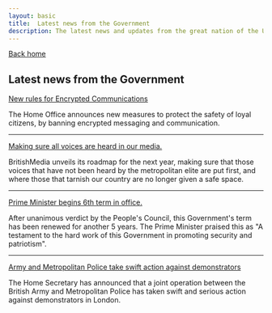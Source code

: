 ```yaml
---
layout: basic
title:  Latest news from the Government
description: The latest news and updates from the great nation of the United Kingdom.
---
```


<a href="/" class="govuk-back-link">Back home</a>
<main class="govuk-main-wrapper " id="main-content" role="main" style="padding-top:0">
    <div class="govuk-grid-row">
    <div class="govuk-grid-column-full">
        <h2 class="govuk-heading-l">
            Latest news from the Government
        </h2>
        <a href="/news/new-rules-encrypted-comms/" class="govuk-body govuk-!-font-size-24 govuk-body govuk-!-font-weight-bold govuk-link">
            New rules for Encrypted Communications
        </a>
        <p class="govuk-!-font-size-16">
            The Home Office announces new measures to protect the safety of loyal citizens,
            by banning encrypted messaging and communication.
        </p>
        <hr class="govuk-section-break govuk-section-break--m govuk-section-break--visible">
        <a href="/news/media-voices/" class="govuk-body govuk-!-font-size-24 govuk-body govuk-!-font-weight-bold govuk-link">
            Making sure all voices are heard in our media.
        </a>
        <p class="govuk-!-font-size-16">
            BritishMedia unveils its roadmap for the next year, making sure that those
            voices that have not been heard by the metropolitan elite are put first, and where
            those that tarnish our country are no longer given a safe space.
        </p>
        <hr class="govuk-section-break govuk-section-break--m govuk-section-break--visible">
        <a href="/news/6th-government-term" class="govuk-body govuk-!-font-size-24 govuk-body govuk-!-font-weight-bold govuk-link">
            Prime Minister begins 6th term in office.
        </a>
        <p class="govuk-!-font-size-16">
            After unanimous verdict by the People's Council, this Government's term has been
            renewed for another 5 years. The Prime Minister praised this as 
            "A testament to the hard work of this Government in promoting security and patriotism".
        </p>
        <hr class="govuk-section-break govuk-section-break--m govuk-section-break--visible">
        <a href="/news/civil-disturbance/" class="govuk-body govuk-!-font-size-24 govuk-body govuk-!-font-weight-bold govuk-link">
            Army and Metropolitan Police take swift action against demonstrators
        </a>
        <p class="govuk-!-font-size-16">
            The Home Secretary has announced that a joint operation between the British Army and
            Metropolitan Police has taken swift and serious action against demonstrators in London.
        </p>
    </div>
    </div>
</main>

